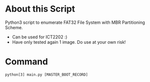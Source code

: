 # About this Script 
Python3 script to enumerate FAT32 File System with MBR Partitioning Scheme.
- Can be used for ICT2202 :)
- Have only tested again 1 image. Do use at your own risk!

# Command
`python[3] main.py [MASTER_BOOT_RECORD]`
